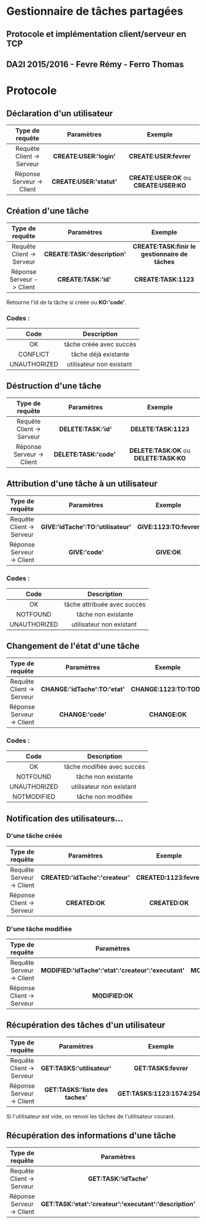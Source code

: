 # Gestionnaire de tâches partagées
## Protocole et implémentation client/serveur en TCP
## DA2I 2015/2016 - Fevre Rémy - Ferro Thomas

# Protocole

## Déclaration d'un utilisateur

| Type de requête | Paramètres | Exemple |
| :-: | :-:| :-: |
| Requête Client -> Serveur | **CREATE:USER:'login'** | **CREATE:USER:fevrer** |
| Réponse Serveur -> Client | **CREATE:USER:'statut'** | **CREATE:USER:OK** ou **CREATE:USER:KO** |

## Création d'une tâche

| Type de requête | Paramètres | Exemple |
| :-: | :-:| :-: |
| Requête Client -> Serveur | **CREATE:TASK:'description'** | **CREATE:TASK:finir le gestionnaire de tâches** |
| Réponse Serveur -> Client | **CREATE:TASK:'id'** | **CREATE:TASK:1123** |

Retourne l'id de la tâche si créée ou **KO:'code'**.

### Codes :

| Code | Description |
| :-: | :-:|
| OK | tâche créée avec succès |
| CONFLICT | tâche déjà existante |
| UNAUTHORIZED | utilisateur non existant |

## Déstruction d'une tâche

| Type de requête | Paramètres | Exemple |
| :-: | :-:| :-: |
| Requête Client -> Serveur | **DELETE:TASK:'id'** | **DELETE:TASK:1123** |
| Réponse Serveur -> Client | **DELETE:TASK:'code'** | **DELETE:TASK:OK** ou **DELETE:TASK:KO** |

## Attribution d'une tâche à un utilisateur

| Type de requête | Paramètres | Exemple |
| :-: | :-:| :-: |
| Requête Client -> Serveur | **GIVE:'idTache':TO:'utilisateur'** | **GIVE:1123:TO:fevrer** |
| Réponse Serveur -> Client | **GIVE:'code'** | **GIVE:OK** |

### Codes :

| Code | Description |
| :-: | :-:|
| OK | tâche attribuée avec succès |
| NOTFOUND | tâche non existante |
| UNAUTHORIZED | utilisateur non existant |

## Changement de l'état d'une tâche

| Type de requête | Paramètres | Exemple |
| :-: | :-:| :-: |
| Requête Client -> Serveur | **CHANGE:'idTache':TO:'etat'** | **CHANGE:1123:TO:TODO** |
| Réponse Serveur -> Client | **CHANGE:'code'** | **CHANGE:OK** |

### Codes :

| Code | Description |
| :-: | :-:|
| OK | tâche modifiée avec succès |
| NOTFOUND | tâche non existante |
| UNAUTHORIZED | utilisateur non existant |
| NOTMODIFIED | tâche non modifiée |

## Notification des utilisateurs...

### D'une tâche créée

| Type de requête | Paramètres | Exemple |
| :-: | :-:| :-: |
| Requête Serveur -> Client | **CREATED:'idTache':'createur'** | **CREATED:1123:fevrer** |
| Réponse Client -> Serveur | **CREATED:OK** | **CREATED:OK** |

### D'une tâche modifiée

| Type de requête | Paramètres | Exemple |
| :-: | :-:| :-: |
| Requête Serveur -> Client | **MODIFIED:'idTache':'etat':'createur':'executant'** | **MODIFIED:1123:TODO:fevrer:ferrot** |
| Réponse Client -> Serveur | **MODIFIED:OK** | **MODIFIED:OK** |

## Récupération des tâches d'un utilisateur

| Type de requête | Paramètres | Exemple |
| :-: | :-:| :-: |
| Requête Client -> Serveur | **GET:TASKS:'utilisateur'** | **GET:TASKS:fevrer**  |
| Réponse Serveur -> Client | **GET:TASKS:'liste des taches'** | **GET:TASKS:1123:1574:2546**  |

Si l'utilisateur est vide, on renvoi les tâches de l'utilisateur courant.

## Récupération des informations d'une tâche

| Type de requête | Paramètres | Exemple |
| :-: | :-:| :-: |
| Requête Client -> Serveur | **GET:TASK:'idTache'** | **GET:TASKS:1123**  |
| Réponse Serveur -> Client | **GET:TASK:'etat':'createur':'executant':'description'** | **GET:TASK:TODO:fevrer:ferrot:finir le gestionnaire de tâches**  |
